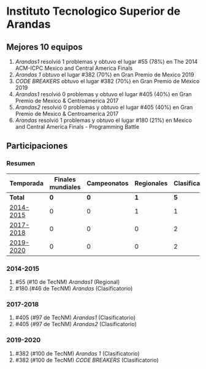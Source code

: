 # Instituto Tecnologico Superior de Arandas

## Mejores 10 equipos

1. _Arandas1_ resolvió 1 problemas y obtuvo el lugar #55 (78%) en The 2014 ACM-ICPC Mexico and Central America Finals
1. _Arandas 1_ obtuvo el lugar #382 (70%) en Gran Premio de Mexico 2019
1. _CODE BREAKERS_ obtuvo el lugar #382 (70%) en Gran Premio de Mexico 2019
1. _Arandas1_ resolvió 0 problemas y obtuvo el lugar #405 (40%) en Gran Premio de Mexico & Centroamerica 2017
1. _Arandas2_ resolvió 0 problemas y obtuvo el lugar #405 (40%) en Gran Premio de Mexico & Centroamerica 2017
1. _Arandas_ resolvió 1 problemas y obtuvo el lugar #180 (21%) en Mexico and Central America Finals - Programming Battle

## Participaciones

### Resumen

| Temporada | Finales mundiales | Campeonatos | Regionales | Clasificatorios | Equipos |
| --- | --- | --- | --- | --- | --- |
| **Total** | **0** | **0** | **1** | **5** | **6** |
| [2014-2015](#2014-2015) | 0 | 0 | 1 | 1 | 2 |
| [2017-2018](#2017-2018) | 0 | 0 | 0 | 2 | 2 |
| [2019-2020](#2019-2020) | 0 | 0 | 0 | 2 | 2 |

### 2014-2015

1. #55 (#10 de TecNM) _Arandas1_ (Regional)
1. #180 (#46 de TecNM) _Arandas_ (Clasificatorio)

### 2017-2018

1. #405 (#97 de TecNM) _Arandas1_ (Clasificatorio)
1. #405 (#97 de TecNM) _Arandas2_ (Clasificatorio)

### 2019-2020

1. #382 (#100 de TecNM) _Arandas 1_ (Clasificatorio)
1. #382 (#100 de TecNM) _CODE BREAKERS_ (Clasificatorio)



